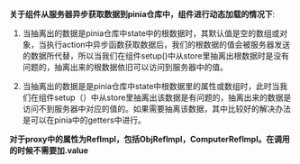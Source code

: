  **关于组件从服务器异步获取数据到pinia仓库中，组件进行动态加载的情况下**:

1. 当抽离出的数据是pinia仓库中state中的根数据时，其默认值是空的数组或对象，当执行action中异步函数获取数据后，我们的根数据的值会被服务器发送的数据所代替，所以当我们在组件setup()中从store里抽离出根数据时是没有问题的，抽离出来的根数据依旧可以访问到服务器中的值。

2. 当抽离出的数据是是pinia仓库中state中根数据里的属性或数组时，此时当我们在组件setup（）中从store里抽离出该数据是有问题的，抽离出来的数据是访问不到服务器中对应的值的。如果需要抽离该数据，其中比较好的解决办法是可以在pinia中的getters中进行。

   

**对于proxy中的属性为RefImpl，包括ObjRefImpl，ComputerRefImpl。在调用的时候不需要加.value** 